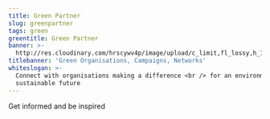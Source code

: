 ```yaml
---
title: Green Partner
slug: greenpartner
tags: green
greentitle: Green Partner
banner: >-
  http://res.cloudinary.com/hrscywv4p/image/upload/c_limit,fl_lossy,h_1500,w_2000,f_auto,q_auto/v1/1378019/kilarov-zaneit-634702-unsplash_zfrfwx.jpg
titlebanner: 'Green Organisations, Campaigns, Networks'
whiteslogan: >-
  Connect with organisations making a difference <br /> for an environmentally
  sustainable future
---
```

<p class="lead">Get informed and be inspired </p>

